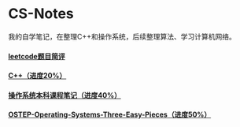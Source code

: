 # CS-Notes
我的自学笔记，在整理C++和操作系统，后续整理算法、学习计算机网络。

#### [leetcode题目简评](https://github.com/huangrt01/CS-Notes/blob/master/leetcode%E9%A2%98%E7%9B%AE%E7%AE%80%E8%AF%84.md)

#### [C++（进度20%）](https://github.com/huangrt01/CS-Notes/blob/master/C%2B%2B.md)

#### [操作系统本科课程笔记（进度40%）](https://github.com/huangrt01/CS-Notes/blob/master/%E6%93%8D%E4%BD%9C%E7%B3%BB%E7%BB%9F.md)

#### [OSTEP-Operating-Systems-Three-Easy-Pieces（进度50%）]()

